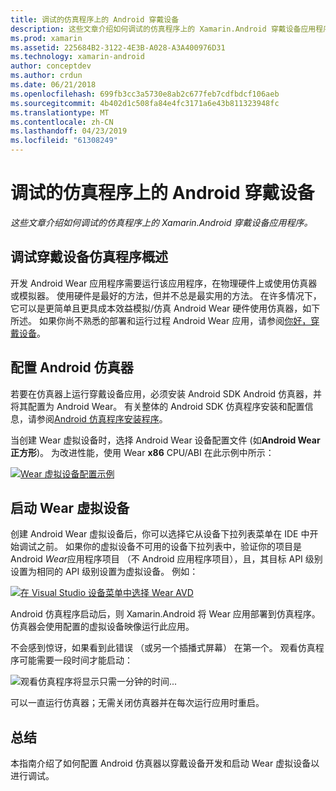 ```yaml
---
title: 调试的仿真程序上的 Android 穿戴设备
description: 这些文章介绍如何调试的仿真程序上的 Xamarin.Android 穿戴设备应用程序。
ms.prod: xamarin
ms.assetid: 225684B2-3122-4E3B-A028-A3A400976D31
ms.technology: xamarin-android
author: conceptdev
ms.author: crdun
ms.date: 06/21/2018
ms.openlocfilehash: 699fb3cc3a5730e8ab2c677feb7cdfbdcf106aeb
ms.sourcegitcommit: 4b402d1c508fa84e4fc3171a6e43b811323948fc
ms.translationtype: MT
ms.contentlocale: zh-CN
ms.lasthandoff: 04/23/2019
ms.locfileid: "61308249"
---
```

# <a name="debug-android-wear-on-an-emulator"></a>调试的仿真程序上的 Android 穿戴设备

_这些文章介绍如何调试的仿真程序上的 Xamarin.Android 穿戴设备应用程序。_

## <a name="debug-wear-on-emulator-overview"></a>调试穿戴设备仿真程序概述

开发 Android Wear 应用程序需要运行该应用程序，在物理硬件上或使用仿真器或模拟器。 使用硬件是最好的方法，但并不总是最实用的方法。 在许多情况下，它可以是更简单且更具成本效益模拟/仿真 Android Wear 硬件使用仿真器，如下所述。 如果你尚不熟悉的部署和运行过程 Android Wear 应用，请参阅[你好，穿戴设备](~/android/wear/get-started/hello-wear.md)。

## <a name="configure-the-android-emulator"></a>配置 Android 仿真器

若要在仿真器上运行穿戴设备应用，必须安装 Android SDK Android 仿真器，并将其配置为 Android Wear。 有关整体的 Android SDK 仿真程序安装和配置信息，请参阅[Android 仿真程序安装程序](~/android/get-started/installation/android-emulator/index.md)。

当创建 Wear 虚拟设备时，选择 Android Wear 设备配置文件 (如**Android Wear 正方形**)。 为改进性能，使用 Wear **x86** CPU/ABI 在此示例中所示：

[![Wear 虚拟设备配置示例](debug-on-emulator-images/01-wear-avd-example-sml.png)](debug-on-emulator-images/01-wear-avd-example.png#lightbox)


## <a name="launch-the-wear-virtual-device"></a>启动 Wear 虚拟设备 

创建 Android Wear 虚拟设备后，你可以选择它从设备下拉列表菜单在 IDE 中开始调试之前。 如果你的虚拟设备不可用的设备下拉列表中，验证你的项目是 Android *Wear*应用程序项目 （不 Android 应用程序项目），且，其目标 API 级别设置为相同的 API 级别设置为虚拟设备。 例如：

[![在 Visual Studio 设备菜单中选择 Wear AVD](debug-on-emulator-images/vs/choose-wear-sim.png)](debug-on-emulator-images/vs/choose-wear-sim.png#lightbox)

Android 仿真程序启动后，则 Xamarin.Android 将 Wear 应用部署到仿真程序。 仿真器会使用配置的虚拟设备映像运行此应用。

不会感到惊讶，如果看到此错误 （或另一个插播式屏幕） 在第一个。 观看仿真程序可能需要一段时间才能启动： 

![观看仿真程序将显示只需一分钟的时间...](debug-on-emulator-images/please-wait.png)

可以一直运行仿真器；无需关闭仿真器并在每次运行应用时重启。

 
## <a name="summary"></a>总结
 
本指南介绍了如何配置 Android 仿真器以穿戴设备开发和启动 Wear 虚拟设备以进行调试。
